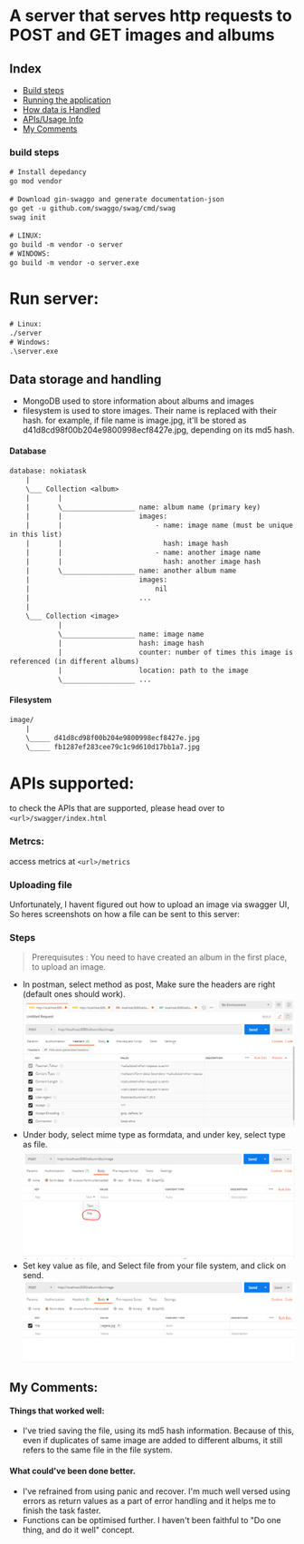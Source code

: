 # A server that serves http requests to POST and GET images and albums

## Index
- [Build steps](#bld-steps)
- [Running the application](#run-steps)
- [How data is Handled](#data-handling)
- [APIs/Usage Info](#api-usage)
- [My Comments](#comments)
<a name="bld-steps"></a>
### build steps
```
# Install depedancy
go mod vendor

# Download gin-swaggo and generate documentation-json
go get -u github.com/swaggo/swag/cmd/swag
swag init

# LINUX:
go build -m vendor -o server
# WINDOWS: 
go build -m vendor -o server.exe
```
<a name="run-steps"></a>
# Run server:
```
# Linux:
./server
# Windows:
.\server.exe
```

<a name="data-handling"></a>
## Data storage and handling
- MongoDB used to store information about albums and images
- filesystem is used to store images. Their name is replaced with their hash.
    for example, if file name is image.jpg, it'll be stored as d41d8cd98f00b204e9800998ecf8427e.jpg, depending on its md5 hash.

#### Database
```
database: nokiatask
    |
    \___ Collection <album>
    |       |
    |       \__________________ name: album name (primary key)
    |       |                   images:
    |       |                       - name: image name (must be unique in this list)
    |       |                         hash: image hash
    |       |                       - name: another image name
    |       |                         hash: another image hash
    |       \__________________ name: another album name
    |                           images:
    |                               nil
    |                           ...
    |
    \___ Collection <image>
            |
            \__________________ name: image name
            |                   hash: image hash
            |                   counter: number of times this image is referenced (in different albums)
            |                   location: path to the image
            \__________________ ...

```
#### Filesystem
```
image/
    |
    \_____ d41d8cd98f00b204e9800998ecf8427e.jpg
    \_____ fb1287ef283cee79c1c9d610d17bb1a7.jpg
```

<a name="api-usage"></a>
# APIs supported:

to check the APIs that are supported, please head over to `<url>/swagger/index.html`

### Metrcs:
access metrics at `<url>/metrics`

### Uploading file
Unfortunately, I havent figured out how to upload an image via swagger UI, So heres screenshots on how a file can be sent to this server:
### Steps
> Prerequisutes : You need to have created an album in the first place, to upload an image.
- In postman, select method as post, Make sure the headers are right (default ones should work).
![image1](assets/img-upload-step1.PNG)
- Under body, select mime type as formdata, and under key, select type as file.
![image2](assets/img-upload-step2.PNG)
- Set key value as file, and Select file from your file system, and click on send.
![image3](assets/img-upload-step5.PNG)

<a name="comments"></a>
## My Comments:
#### Things that worked well:
- I've tried saving the file, using its md5 hash information. Because of this, even if duplicates of same image are added to different albums, it still refers to the same file in the file system.
#### What could've been done better.
- I've refrained from using panic and recover. I'm much well versed using errors as return values as a part of error handling and it helps me to finish the task faster.
- Functions can be optimised further. I haven't been faithful to "Do one thing, and do it well" concept. 
